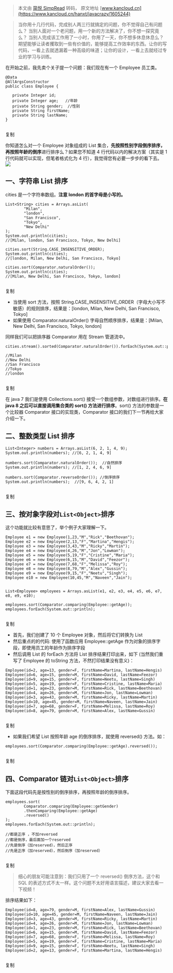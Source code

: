 > 本文由 [简悦 SimpRead](http://ksria.com/simpread/) 转码， 原文地址 [www.kancloud.cn](https://www.kancloud.cn/hanxt/javacrazy/1605244)

> 当你用十几行代码，完成别人两三行就搞定的问题，你不觉得自己有问题么？ 当别人面对一个老问题，用一个新的方法解决了，你不想一探究竟么？ 当别人完成该工作用了一小时，你用了一天，你不想多休息休息么？ 期望能够让读者攫取到一些有价值的，能够提高工作效率的东西。让你的写代码，一看上去就透漏着一种高级的味道；让你的设计，一看上去就经过专业的学习与训练。

在开始之前，我先卖个关子提一个问题：我们现在有一个 Employee 员工类。

```
@Data
@AllArgsConstructor
public class Employee {

   private Integer id;
   private Integer age;   //年龄
   private String gender;  //性别
   private String firstName;  
   private String lastName;
}


```

复制

你知道怎么对一个 Employee 对象组成的 List 集合，**先按照性别字段倒序排序，再按照年龄的倒序**进行排序么？如果您不知道 4 行代码以内的解决方案（其实是 1 行代码就可以实现，但笔者格式化为 4 行），我觉得您有必要一步步的看下去。  
![](https://img.kancloud.cn/47/61/476143ac65ff2f1d6bfc6b7f2c17c7e7_331x205.png)

一、字符串 List 排序
-------------

cities 是一个字符串数组。**注意 london 的首字母是小写的。**

```
List<String> cities = Arrays.asList(
        "Milan",
        "london",
        "San Francisco",
        "Tokyo",
        "New Delhi"
);
System.out.println(cities);
//[Milan, london, San Francisco, Tokyo, New Delhi]

cities.sort(String.CASE_INSENSITIVE_ORDER);
System.out.println(cities);
//[london, Milan, New Delhi, San Francisco, Tokyo]

cities.sort(Comparator.naturalOrder());
System.out.println(cities);
//[Milan, New Delhi, San Francisco, Tokyo, london]


```

复制

*   当使用 sort 方法，按照 String.CASE_INSENSITIVE_ORDER（字母大小写不敏感）的规则排序，结果是：[london, Milan, New Delhi, San Francisco, Tokyo]
*   如果使用 Comparator.naturalOrder() 字母自然顺序排序，结果是：[Milan, New Delhi, San Francisco, Tokyo, london]

同样我们可以把排序器 Comparator 用在 Stream 管道流中。

```
cities.stream().sorted(Comparator.naturalOrder()).forEach(System.out::println);

//Milan
//New Delhi
//San Francisco
//Tokyo
//london


```

复制

在 java 7 我们是使用 Collections.sort() 接受一个数组参数，对数组进行排序。**在 java 8 之后可以直接调用集合类的 sort() 方法进行排序**。sort() 方法的参数是一个比较器 Comparator 接口的实现类，Comparator 接口的我们下一节再给大家介绍一下。

二、整数类型 List 排序
--------------

```
List<Integer> numbers = Arrays.asList(6, 2, 1, 4, 9);
System.out.println(numbers); //[6, 2, 1, 4, 9]

numbers.sort(Comparator.naturalOrder());  //自然排序
System.out.println(numbers); //[1, 2, 4, 6, 9]

numbers.sort(Comparator.reverseOrder()); //倒序排序
System.out.println(numbers);  //[9, 6, 4, 2, 1]


```

复制

三、按对象字段对`List<Object>`排序
------------------------

这个功能就比较有意思了，举个例子大家理解一下。

```
Employee e1 = new Employee(1,23,"M","Rick","Beethovan");
Employee e2 = new Employee(2,13,"F","Martina","Hengis");
Employee e3 = new Employee(3,43,"M","Ricky","Martin");
Employee e4 = new Employee(4,26,"M","Jon","Lowman");
Employee e5 = new Employee(5,19,"F","Cristine","Maria");
Employee e6 = new Employee(6,15,"M","David","Feezor");
Employee e7 = new Employee(7,68,"F","Melissa","Roy");
Employee e8 = new Employee(8,79,"M","Alex","Gussin");
Employee e9 = new Employee(9,15,"F","Neetu","Singh");
Employee e10 = new Employee(10,45,"M","Naveen","Jain");


List<Employee> employees = Arrays.asList(e1, e2, e3, e4, e5, e6, e7, e8, e9, e10);

employees.sort(Comparator.comparing(Employee::getAge));
employees.forEach(System.out::println);


```

复制

*   首先，我们创建了 10 个 Employee 对象，然后将它们转换为 List
*   然后重点的的代码: 使用了函数应用 Employee::getAge 作为对象的排序字段，即使用员工的年龄作为排序字段
*   然后调用 List 的 forEach 方法将 List 排序结果打印出来，如下 (当然我们重写了 Employee 的 toString 方法，不然打印结果没有意义)：

```
Employee(id=2, age=13, gender=F, firstName=Martina, lastName=Hengis)
Employee(id=6, age=15, gender=M, firstName=David, lastName=Feezor)
Employee(id=9, age=15, gender=F, firstName=Neetu, lastName=Singh)
Employee(id=5, age=19, gender=F, firstName=Cristine, lastName=Maria)
Employee(id=1, age=23, gender=M, firstName=Rick, lastName=Beethovan)
Employee(id=4, age=26, gender=M, firstName=Jon, lastName=Lowman)
Employee(id=3, age=43, gender=M, firstName=Ricky, lastName=Martin)
Employee(id=10, age=45, gender=M, firstName=Naveen, lastName=Jain)
Employee(id=7, age=68, gender=F, firstName=Melissa, lastName=Roy)
Employee(id=8, age=79, gender=M, firstName=Alex, lastName=Gussin)


```

复制

*   如果我们希望 List 按照年龄 age 的倒序排序，就使用 reversed() 方法。如：

```
employees.sort(Comparator.comparing(Employee::getAge).reversed());


```

复制

四、Comparator 链对`List<Object>`排序
-------------------------------

下面这段代码先是按性别的倒序排序，再按照年龄的倒序排序。

```
employees.sort(
        Comparator.comparing(Employee::getGender)
        .thenComparing(Employee::getAge)
        .reversed()
);
employees.forEach(System.out::println);

//都是正序 ，不加reversed
//都是倒序，最后面加一个reserved
//先是倒序（加reserved），然后正序
//先是正序（加reserved），然后倒序（加reserved）


```

复制

> 细心的朋友可能注意到：我们只用了一个 reversed() 倒序方法，这个和 SQL 的表述方式不太一样。这个问题不太好用语言描述，建议大家去看一下视频！

排序结果如下：

```
Employee(id=8, age=79, gender=M, firstName=Alex, lastName=Gussin)
Employee(id=10, age=45, gender=M, firstName=Naveen, lastName=Jain)
Employee(id=3, age=43, gender=M, firstName=Ricky, lastName=Martin)
Employee(id=4, age=26, gender=M, firstName=Jon, lastName=Lowman)
Employee(id=1, age=23, gender=M, firstName=Rick, lastName=Beethovan)
Employee(id=6, age=15, gender=M, firstName=David, lastName=Feezor)
Employee(id=7, age=68, gender=F, firstName=Melissa, lastName=Roy)
Employee(id=5, age=19, gender=F, firstName=Cristine, lastName=Maria)
Employee(id=9, age=15, gender=F, firstName=Neetu, lastName=Singh)
Employee(id=2, age=13, gender=F, firstName=Martina, lastName=Hengis)


```

复制